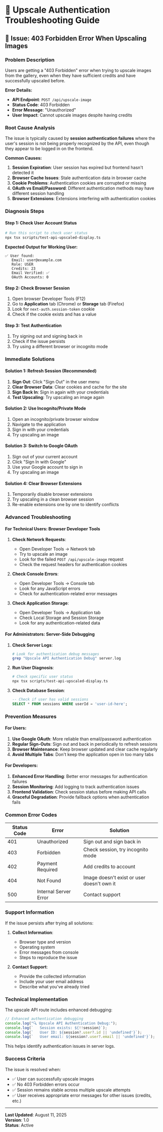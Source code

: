 # 🔧 Upscale Authentication Troubleshooting Guide

## 🚨 **Issue: 403 Forbidden Error When Upscaling Images**

### **Problem Description**
Users are getting a "403 Forbidden" error when trying to upscale images from the gallery, even when they have sufficient credits and have successfully upscaled before.

**Error Details:**
- **API Endpoint**: `POST /api/upscale-image`
- **Status Code**: 403 Forbidden
- **Error Message**: "Unauthorized"
- **User Impact**: Cannot upscale images despite having credits

### **Root Cause Analysis**

The issue is typically caused by **session authentication failures** where the user's session is not being properly recognized by the API, even though they appear to be logged in on the frontend.

**Common Causes:**
1. **Session Expiration**: User session has expired but frontend hasn't detected it
2. **Browser Cache Issues**: Stale authentication data in browser cache
3. **Cookie Problems**: Authentication cookies are corrupted or missing
4. **OAuth vs Email/Password**: Different authentication methods may have different session handling
5. **Browser Extensions**: Extensions interfering with authentication cookies

### **Diagnosis Steps**

#### **Step 1: Check User Account Status**
```bash
# Run this script to check user status
npx tsx scripts/test-api-upscaled-display.ts
```

**Expected Output for Working User:**
```
✅ User found:
   Email: user@example.com
   Role: USER
   Credits: 23
   Email Verified: ✅
   OAuth Accounts: 0
```

#### **Step 2: Check Browser Session**
1. Open browser Developer Tools (F12)
2. Go to **Application** tab (Chrome) or **Storage** tab (Firefox)
3. Look for `next-auth.session-token` cookie
4. Check if the cookie exists and has a value

#### **Step 3: Test Authentication**
1. Try signing out and signing back in
2. Check if the issue persists
3. Try using a different browser or incognito mode

### **Immediate Solutions**

#### **Solution 1: Refresh Session (Recommended)**
1. **Sign Out**: Click "Sign Out" in the user menu
2. **Clear Browser Data**: Clear cookies and cache for the site
3. **Sign Back In**: Sign in again with your credentials
4. **Test Upscaling**: Try upscaling an image again

#### **Solution 2: Use Incognito/Private Mode**
1. Open an incognito/private browser window
2. Navigate to the application
3. Sign in with your credentials
4. Try upscaling an image

#### **Solution 3: Switch to Google OAuth**
1. Sign out of your current account
2. Click "Sign In with Google"
3. Use your Google account to sign in
4. Try upscaling an image

#### **Solution 4: Clear Browser Extensions**
1. Temporarily disable browser extensions
2. Try upscaling in a clean browser session
3. Re-enable extensions one by one to identify conflicts

### **Advanced Troubleshooting**

#### **For Technical Users: Browser Developer Tools**

1. **Check Network Requests**:
   - Open Developer Tools → Network tab
   - Try to upscale an image
   - Look for the failed `POST /api/upscale-image` request
   - Check the request headers for authentication cookies

2. **Check Console Errors**:
   - Open Developer Tools → Console tab
   - Look for any JavaScript errors
   - Check for authentication-related error messages

3. **Check Application Storage**:
   - Open Developer Tools → Application tab
   - Check Local Storage and Session Storage
   - Look for any authentication-related data

#### **For Administrators: Server-Side Debugging**

1. **Check Server Logs**:
   ```bash
   # Look for authentication debug messages
   grep "Upscale API Authentication Debug" server.log
   ```

2. **Run User Diagnosis**:
   ```bash
   # Check specific user status
   npx tsx scripts/test-api-upscaled-display.ts
   ```

3. **Check Database Session**:
   ```sql
   -- Check if user has valid sessions
   SELECT * FROM sessions WHERE userId = 'user-id-here';
   ```

### **Prevention Measures**

#### **For Users:**
1. **Use Google OAuth**: More reliable than email/password authentication
2. **Regular Sign-Outs**: Sign out and back in periodically to refresh sessions
3. **Browser Maintenance**: Keep browser updated and clear cache regularly
4. **Avoid Multiple Tabs**: Don't keep the application open in too many tabs

#### **For Developers:**
1. **Enhanced Error Handling**: Better error messages for authentication failures
2. **Session Monitoring**: Add logging to track authentication issues
3. **Frontend Validation**: Check session status before making API calls
4. **Graceful Degradation**: Provide fallback options when authentication fails

### **Common Error Codes**

| Status Code | Error | Solution |
|-------------|-------|----------|
| 401 | Unauthorized | Sign out and sign back in |
| 403 | Forbidden | Check session, try incognito mode |
| 402 | Payment Required | Add credits to account |
| 404 | Not Found | Image doesn't exist or user doesn't own it |
| 500 | Internal Server Error | Contact support |

### **Support Information**

If the issue persists after trying all solutions:

1. **Collect Information**:
   - Browser type and version
   - Operating system
   - Error messages from console
   - Steps to reproduce the issue

2. **Contact Support**:
   - Provide the collected information
   - Include your user email address
   - Describe what you've already tried

### **Technical Implementation**

The upscale API route includes enhanced debugging:

```typescript
// Enhanced authentication debugging
console.log("🔍 Upscale API Authentication Debug:");
console.log(`   Session exists: ${!!session}`);
console.log(`   User ID: ${session?.user?.id || 'undefined'}`);
console.log(`   User email: ${session?.user?.email || 'undefined'}`);
```

This helps identify authentication issues in server logs.

### **Success Criteria**

The issue is resolved when:
- ✅ User can successfully upscale images
- ✅ No 403 Forbidden errors occur
- ✅ Session remains stable across multiple upscale attempts
- ✅ User receives appropriate error messages for other issues (credits, etc.)

---

**Last Updated**: August 11, 2025  
**Version**: 1.0  
**Status**: Active
